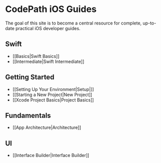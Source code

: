 # CodePath iOS Guides

The goal of this site is to become a central resource for complete, up-to-date practical iOS developer guides.

## Swift

* [[Basics|Swift Basics]]
* [[Intermediate|Swift Intermediate]]

## Getting Started

* [[Setting Up Your Environment|Setup|]]
* [[Starting a New Project|New Project]]
* [[Xcode Project Basics|Project Basics]]

## Fundamentals

* [[App Architecture|Architecture]]

## UI
* [[Interface Builder|Interface Builder]]